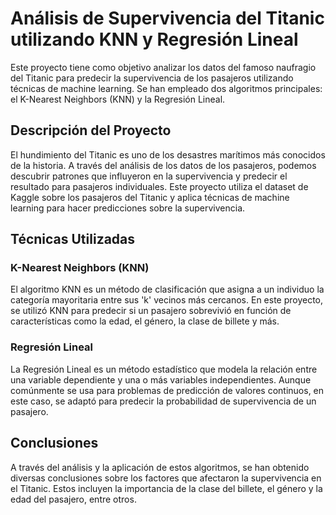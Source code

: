 # Análisis de Supervivencia del Titanic utilizando KNN y Regresión Lineal

Este proyecto tiene como objetivo analizar los datos del famoso naufragio del Titanic para predecir la supervivencia de los pasajeros utilizando técnicas de machine learning. Se han empleado dos algoritmos principales: el K-Nearest Neighbors (KNN) y la Regresión Lineal.

## Descripción del Proyecto

El hundimiento del Titanic es uno de los desastres marítimos más conocidos de la historia. A través del análisis de los datos de los pasajeros, podemos descubrir patrones que influyeron en la supervivencia y predecir el resultado para pasajeros individuales. Este proyecto utiliza el dataset de Kaggle sobre los pasajeros del Titanic y aplica técnicas de machine learning para hacer predicciones sobre la supervivencia.

## Técnicas Utilizadas

### K-Nearest Neighbors (KNN)

El algoritmo KNN es un método de clasificación que asigna a un individuo la categoría mayoritaria entre sus 'k' vecinos más cercanos. En este proyecto, se utilizó KNN para predecir si un pasajero sobrevivió en función de características como la edad, el género, la clase de billete y más.

### Regresión Lineal

La Regresión Lineal es un método estadístico que modela la relación entre una variable dependiente y una o más variables independientes. Aunque comúnmente se usa para problemas de predicción de valores continuos, en este caso, se adaptó para predecir la probabilidad de supervivencia de un pasajero.

## Conclusiones

A través del análisis y la aplicación de estos algoritmos, se han obtenido diversas conclusiones sobre los factores que afectaron la supervivencia en el Titanic. Estos incluyen la importancia de la clase del billete, el género y la edad del pasajero, entre otros.
